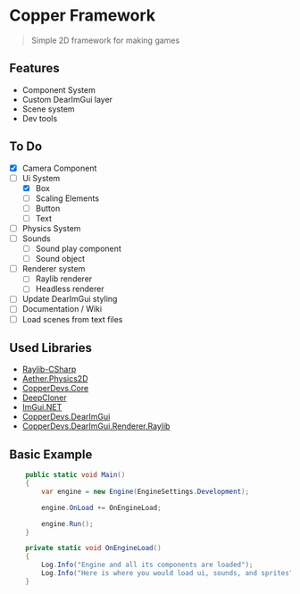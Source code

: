   # Copper Framework

> Simple 2D framework for making games

## Features

- Component System
- Custom DearImGui layer
- Scene system
- Dev tools

## To Do

- [X] Camera Component
- [ ] Ui System
    - [X] Box
    - [ ] Scaling Elements
    - [ ] Button
    - [ ] Text
- [ ] Physics System
- [ ] Sounds
    - [ ] Sound play component
    - [ ] Sound object
- [ ] Renderer system
    - [ ] Raylib renderer
    - [ ] Headless renderer
- [ ] Update DearImGui styling
- [ ] Documentation / Wiki
- [ ] Load scenes from text files

## Used Libraries

- [Raylib-CSharp](https://www.nuget.org/packages/Raylib-CSharp)
- [Aether.Physics2D](https://www.nuget.org/packages/Aether.Physics2D)
- [CopperDevs.Core](https://www.nuget.org/packages/CopperDevs.Core)
- [DeepCloner](https://www.nuget.org/packages/DeepCloner)
- [ImGui.NET](https://www.nuget.org/packages/ImGui.NET)
- [CopperDevs.DearImGui](https://www.nuget.org/packages/CopperDevs.DearImGui/1.1.1)
- [CopperDevs.DearImGui.Renderer.Raylib](https://www.nuget.org/packages/CopperDevs.DearImGui.Renderer.Raylib)

## Basic Example

```csharp
    public static void Main()
    {
        var engine = new Engine(EngineSettings.Development);

        engine.OnLoad += OnEngineLoad;

        engine.Run();
    }

    private static void OnEngineLoad()
    {
        Log.Info("Engine and all its components are loaded");
        Log.Info("Here is where you would load ui, sounds, and sprites");
    }
```
